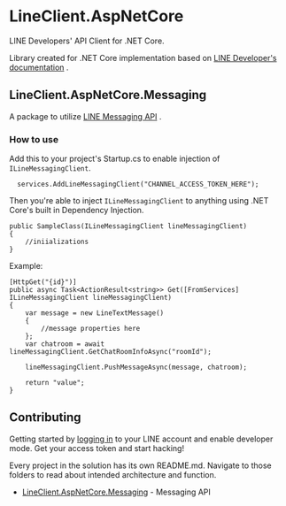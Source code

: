 


LineClient.AspNetCore
============

LINE Developers' API Client for .NET Core.

Library created for .NET Core implementation based on [LINE Developer's documentation](https://developers.line.me/en/) .

##  LineClient.AspNetCore.Messaging
A package to utilize [LINE Messaging API](https://developers.line.me/en/services/messaging-api/) .
### How to use
Add this to your project's Startup.cs to enable injection of `ILineMessagingClient`.

```
  services.AddLineMessagingClient("CHANNEL_ACCESS_TOKEN_HERE");
```

Then you're able to inject `ILineMessagingClient` to anything using .NET Core's built in Dependency Injection.

```
public SampleClass(ILineMessagingClient lineMessagingClient)
{
    //iniializations
}
```
Example:
```
[HttpGet("{id}")]
public async Task<ActionResult<string>> Get([FromServices] ILineMessagingClient lineMessagingClient)
{
    var message = new LineTextMessage()
    {
        //message properties here
    };
    var chatroom = await lineMessagingClient.GetChatRoomInfoAsync("roomId");

    lineMessagingClient.PushMessageAsync(message, chatroom);

    return "value";
}
```
## Contributing
Getting started by [logging in](https://developers.line.me/console/) to your LINE account and enable developer mode. Get your access token and start hacking!

Every project in the solution has its own README.md. Navigate to those folders to read about intended architecture and function.
* [LineClient.AspNetCore.Messaging](https://github.com/beam-codegrind/LineClient.AspNetCore/tree/master/src/LineClient.AspNetCore.Messaging) - Messaging API
